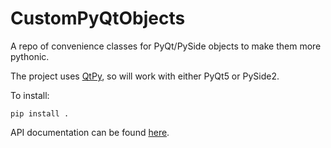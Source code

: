 # CustomPyQtObjects

A repo of convenience classes for PyQt/PySide objects to make them more pythonic.

The project uses [QtPy](https://pypi.org/project/QtPy/), so will work with either PyQt5 or PySide2.

To install:
```
pip install .
```

API documentation can be found [here](https://keziah55.github.io/CustomPyQtObjects/).
